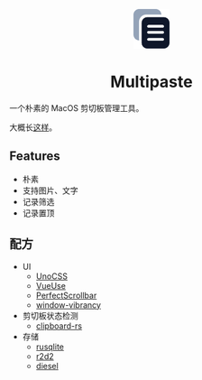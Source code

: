 <p align="center">
    <img src="public/multipaste.png" width="64" />
    <br />
    <h1 align="center">Multipaste</h1>
</p>

一个朴素的 MacOS 剪切板管理工具。

大概长[这样](https://www.bilibili.com/video/BV1scDaYcEeA)。

## Features

- 朴素
- 支持图片、文字
- 记录筛选
- 记录置顶

## 配方

- UI
  - [UnoCSS](https://unocss.dev/)
  - [VueUse](https://vueuse.org/)
  - [PerfectScrollbar](https://www.npmjs.com/package/perfect-scrollbar)
  - [window-vibrancy](https://github.com/tauri-apps/window-vibrancy)
- 剪切板状态检测
  - [clipboard-rs](https://github.com/ChurchTao/clipboard-rs)
- 存储
  - [rusqlite](https://github.com/rusqlite/rusqlite)
  - [r2d2](https://github.com/sfackler/r2d2)
  - [diesel](https://github.com/diesel-rs/diesel)
